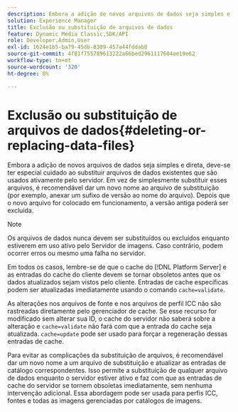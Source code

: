 ```yaml
---
description: Embora a adição de novos arquivos de dados seja simples e direta, deve-se ter especial cuidado ao substituir arquivos de dados existentes que são usados ativamente pelo servidor. Em vez de simplesmente substituir esses arquivos, é recomendável dar um novo nome ao arquivo de substituição (por exemplo, anexar um sufixo de versão ao nome do arquivo). Depois que o novo arquivo for colocado em funcionamento, a versão antiga poderá ser excluída.
solution: Experience Manager
title: Exclusão ou substituição de arquivos de dados
feature: Dynamic Media Classic,SDK/API
role: Developer,Admin,User
exl-id: 1624e1b5-ba79-45db-8309-457a44fddab8
source-git-commit: 4f81f755789613222a66bed2961117604ae19e62
workflow-type: tm+mt
source-wordcount: '320'
ht-degree: 0%

---
```


# Exclusão ou substituição de arquivos de dados{#deleting-or-replacing-data-files}

Embora a adição de novos arquivos de dados seja simples e direta, deve-se ter especial cuidado ao substituir arquivos de dados existentes que são usados ativamente pelo servidor. Em vez de simplesmente substituir esses arquivos, é recomendável dar um novo nome ao arquivo de substituição (por exemplo, anexar um sufixo de versão ao nome do arquivo). Depois que o novo arquivo for colocado em funcionamento, a versão antiga poderá ser excluída.

>[!NOTE]
>
>Os arquivos de dados nunca devem ser substituídos ou excluídos enquanto estiverem em uso ativo pelo Servidor de imagens. Caso contrário, podem ocorrer erros ou mesmo uma falha no servidor.

Em todos os casos, lembre-se de que o cache do [!DNL Platform Server] e as entradas do cache do cliente devem se tornar obsoletos antes que os dados atualizados sejam vistos pelo cliente. Entradas de cache específicas podem ser atualizadas imediatamente usando o comando `cache=validate`.

As alterações nos arquivos de fonte e nos arquivos de perfil ICC não são rastreadas diretamente pelo gerenciador de cache. Se esse recurso for modificado sem alterar sua ID, o cache do servidor não saberá sobre a alteração e `cache=validate` não fará com que a entrada do cache seja atualizada. `cache=update` pode ser usado para forçar a regeneração dessas entradas de cache.

Para evitar as complicações da substituição de arquivos, é recomendável dar um novo nome a um arquivo de substituição e atualizar as entradas de catálogo correspondentes. Isso permite a substituição de qualquer arquivo de dados enquanto o servidor estiver ativo e faz com que as entradas de cache do servidor se tornem obsoletas imediatamente, sem nenhuma intervenção adicional. Essa abordagem pode ser usada para perfis ICC, fontes e todas as imagens gerenciadas por catálogos de imagens.
